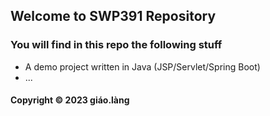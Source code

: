 ## Welcome to SWP391 Repository

### You will find in this repo the following stuff

* A demo project written in Java (JSP/Servlet/Spring Boot)
* ...

#### Copyright © 2023 giáo.làng
 